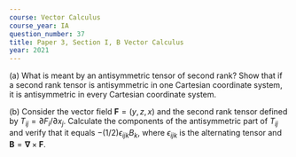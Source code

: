 ```yaml
---
course: Vector Calculus
course_year: IA
question_number: 37
title: Paper 3, Section I, B Vector Calculus
year: 2021
---
```




(a) What is meant by an antisymmetric tensor of second rank? Show that if a second rank tensor is antisymmetric in one Cartesian coordinate system, it is antisymmetric in every Cartesian coordinate system.

(b) Consider the vector field $\mathbf{F}=(y, z, x)$ and the second rank tensor defined by $T_{i j}=\partial F_{i} / \partial x_{j}$. Calculate the components of the antisymmetric part of $T_{i j}$ and verify that it equals $-(1 / 2) \epsilon_{i j k} B_{k}$, where $\epsilon_{i j k}$ is the alternating tensor and $\mathbf{B}=\boldsymbol{\nabla} \times \mathbf{F}$.